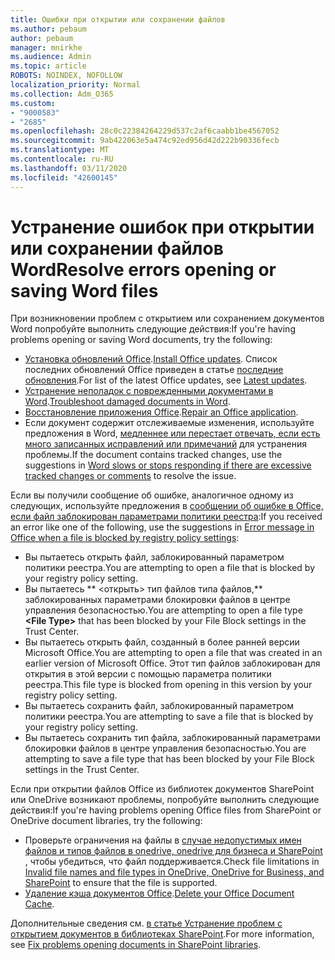 ```yaml
---
title: Ошибки при открытии или сохранении файлов
ms.author: pebaum
author: pebaum
manager: mnirkhe
ms.audience: Admin
ms.topic: article
ROBOTS: NOINDEX, NOFOLLOW
localization_priority: Normal
ms.collection: Adm_O365
ms.custom:
- "9000583"
- "2685"
ms.openlocfilehash: 28c0c22384264229d537c2af6caabb1be4567052
ms.sourcegitcommit: 9ab422063e5a474c92ed956d42d222b90336fecb
ms.translationtype: MT
ms.contentlocale: ru-RU
ms.lasthandoff: 03/11/2020
ms.locfileid: "42600145"
---
```

# <a name="resolve-errors-opening-or-saving-word-files"></a><span data-ttu-id="caa9a-102">Устранение ошибок при открытии или сохранении файлов Word</span><span class="sxs-lookup"><span data-stu-id="caa9a-102">Resolve errors opening or saving Word files</span></span>

<span data-ttu-id="caa9a-103">При возникновении проблем с открытием или сохранением документов Word попробуйте выполнить следующие действия:</span><span class="sxs-lookup"><span data-stu-id="caa9a-103">If you're having problems opening or saving Word documents, try the following:</span></span>

- <span data-ttu-id="caa9a-104">[Установка обновлений Office](https://support.office.com/article/2ab296f3-7f03-43a2-8e50-46de917611c5).</span><span class="sxs-lookup"><span data-stu-id="caa9a-104">[Install Office updates](https://support.office.com/article/2ab296f3-7f03-43a2-8e50-46de917611c5).</span></span> <span data-ttu-id="caa9a-105">Список последних обновлений Office приведен в статье [последние обновления](https://docs.microsoft.com/officeupdates/office-updates-msi).</span><span class="sxs-lookup"><span data-stu-id="caa9a-105">For list of the latest Office updates, see [Latest updates](https://docs.microsoft.com/officeupdates/office-updates-msi).</span></span>
- <span data-ttu-id="caa9a-106">[Устранение неполадок с поврежденными документами в Word](https://docs.microsoft.com/office/troubleshoot/word/damaged-documents-in-word).</span><span class="sxs-lookup"><span data-stu-id="caa9a-106">[Troubleshoot damaged documents in Word](https://docs.microsoft.com/office/troubleshoot/word/damaged-documents-in-word).</span></span>
- <span data-ttu-id="caa9a-107">[Восстановление приложения Office](https://support.office.com/Article/Repair-an-Office-application-7821d4b6-7c1d-4205-aa0e-a6b40c5bb88b).</span><span class="sxs-lookup"><span data-stu-id="caa9a-107">[Repair an Office application](https://support.office.com/Article/Repair-an-Office-application-7821d4b6-7c1d-4205-aa0e-a6b40c5bb88b).</span></span>
- <span data-ttu-id="caa9a-108">Если документ содержит отслеживаемые изменения, используйте предложения в Word, [медленнее или перестает отвечать, если есть много записанных исправлений или примечаний](https://docs.microsoft.com/office/troubleshoot/word/word-stops-responding) для устранения проблемы.</span><span class="sxs-lookup"><span data-stu-id="caa9a-108">If the document contains tracked changes, use the suggestions in [Word slows or stops responding if there are excessive tracked changes or comments](https://docs.microsoft.com/office/troubleshoot/word/word-stops-responding) to resolve the issue.</span></span>

<span data-ttu-id="caa9a-109">Если вы получили сообщение об ошибке, аналогичное одному из следующих, используйте предложения в [сообщении об ошибке в Office, если файл заблокирован параметрами политики реестра](https://docs.microsoft.com/office/troubleshoot/settings/file-blocked-in-office):</span><span class="sxs-lookup"><span data-stu-id="caa9a-109">If you received an error like one of the following, use the suggestions in [Error message in Office when a file is blocked by registry policy settings](https://docs.microsoft.com/office/troubleshoot/settings/file-blocked-in-office):</span></span>

- <span data-ttu-id="caa9a-110">Вы пытаетесь открыть файл, заблокированный параметром политики реестра.</span><span class="sxs-lookup"><span data-stu-id="caa9a-110">You are attempting to open a file that is blocked by your registry policy setting.</span></span>
- <span data-ttu-id="caa9a-111">Вы пытаетесь \*\* \<открыть\> тип файлов типа файлов,\*\* заблокированных параметрами блокировки файлов в центре управления безопасностью.</span><span class="sxs-lookup"><span data-stu-id="caa9a-111">You are attempting to open a file type **\<File Type\>** that has been blocked by your File Block settings in the Trust Center.</span></span>
- <span data-ttu-id="caa9a-112">Вы пытаетесь открыть файл, созданный в более ранней версии Microsoft Office.</span><span class="sxs-lookup"><span data-stu-id="caa9a-112">You are attempting to open a file that was created in an earlier version of Microsoft Office.</span></span> <span data-ttu-id="caa9a-113">Этот тип файлов заблокирован для открытия в этой версии с помощью параметра политики реестра.</span><span class="sxs-lookup"><span data-stu-id="caa9a-113">This file type is blocked from opening in this version by your registry policy setting.</span></span>
- <span data-ttu-id="caa9a-114">Вы пытаетесь сохранить файл, заблокированный параметром политики реестра.</span><span class="sxs-lookup"><span data-stu-id="caa9a-114">You are attempting to save a file that is blocked by your registry policy setting.</span></span>
- <span data-ttu-id="caa9a-115">Вы пытаетесь сохранить тип файла, заблокированный параметрами блокировки файлов в центре управления безопасностью.</span><span class="sxs-lookup"><span data-stu-id="caa9a-115">You are attempting to save a file type that has been blocked by your File Block settings in the Trust Center.</span></span>

<span data-ttu-id="caa9a-116">Если при открытии файлов Office из библиотек документов SharePoint или OneDrive возникают проблемы, попробуйте выполнить следующие действия:</span><span class="sxs-lookup"><span data-stu-id="caa9a-116">If you're having problems opening Office files from SharePoint or OneDrive document libraries, try the following:</span></span>

- <span data-ttu-id="caa9a-117">Проверьте ограничения на файлы в [случае недопустимых имен файлов и типов файлов в onedrive, onedrive для бизнеса и SharePoint](https://support.office.com/article/64883a5d-228e-48f5-b3d2-eb39e07630fa) , чтобы убедиться, что файл поддерживается.</span><span class="sxs-lookup"><span data-stu-id="caa9a-117">Check file limitations in [Invalid file names and file types in OneDrive, OneDrive for Business, and SharePoint](https://support.office.com/article/64883a5d-228e-48f5-b3d2-eb39e07630fa) to ensure that the file is supported.</span></span> 
- <span data-ttu-id="caa9a-118">[Удаление кэша документов Office](https://support.office.com/article/b1d3765e-d71b-4bb8-99ca-acd22c42995d
).</span><span class="sxs-lookup"><span data-stu-id="caa9a-118">[Delete your Office Document Cache](https://support.office.com/article/b1d3765e-d71b-4bb8-99ca-acd22c42995d
).</span></span> 

<span data-ttu-id="caa9a-119">Дополнительные сведения см. [в статье Устранение проблем с открытием документов в библиотеках SharePoint](https://support.office.com/article/31329fa1-4ad0-47fc-95d8-bb0c5b12a536).</span><span class="sxs-lookup"><span data-stu-id="caa9a-119">For more information, see [Fix problems opening documents in SharePoint libraries](https://support.office.com/article/31329fa1-4ad0-47fc-95d8-bb0c5b12a536).</span></span>